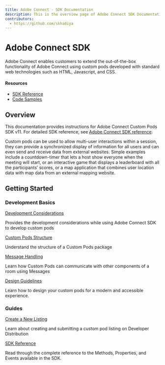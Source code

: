 ```yaml
---
title: Adobe Connect - SDK Documentation
description: This is the overview page of Adobe Connect SDK Documentation
contributors:
  - https://github.com/skhadiya 
---
```


<HeroSimple slots="heading, text"/>

# Adobe Connect SDK

Adobe Connect enables customers to extend the out-of-the-box functionality of Adobe Connect using custom pods developed with standard web technologies such as HTML, Javascript, and CSS.

<Resources slots="heading, links"/>

#### Resources

* [SDK Reference](https://developer.adobe.com/adobe-connect-sdk/sdk/)
* [Code Samples](https://developer.adobe.com/adobe-connect-sdk/guides/code_samples/)

## Overview

This documentation provides instructions for Adobe Connect Custom Pods SDK v11. For detailed SDK reference, see [Adobe Connect SDK reference](https://developer.adobe.com/adobe-connect-sdk/sdk/).

Custom pods can be used to allow multi-user interactions within a session, they can provide a synchronized display of information for all users and can even send and receive data from external websites. Simple examples include a countdown-timer that lets a host show everyone when the meeting will start, or an interactive game that displays a leaderboard with all the participants’ scores, or a map application that combines user location data with map data from an external mapping website. 

## Getting Started

<DiscoverBlock slots="heading, link, text"/>

### Development Basics

[Development Considerations](guides/development_considerations/index.md)

Provides the development considerations while using Adobe Connect SDK to develop custom pods

<DiscoverBlock slots="link, text"/>

[Custom Pods Structure](guides/custom_pod_structure/index.md)

Understand the structure of a Custom Pods package

<DiscoverBlock slots="link, text"/>

[Message Handling](guides/message_handling/index.md)

Learn how Custom Pods can communicate with other components of a room using Messages

[Design Guidelines](guides/design_guidelines/index.md)

Learn how to design your custom pods for a modern and accessible experience.  

<DiscoverBlock slots="heading, link, text"/>

### Guides

[Create a New Listing](guides/submission_guidelines/create_listing/index.md)

Learn about creating and submitting a custom pod listing on Developer Distribution

<DiscoverBlock slots="link, text"/>

[SDK Reference](/sdk/index.md)

Read through the complete reference to the Methods, Properties, and Events available in the SDK. 

<DiscoverBlock width="100%" slots="heading, link, text"/>



